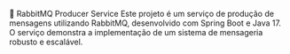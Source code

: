 🚀 RabbitMQ Producer Service
Este projeto é um serviço de produção de mensagens utilizando RabbitMQ, desenvolvido com Spring Boot e Java 17. O serviço demonstra a implementação de um sistema de mensageria robusto e escalável.
